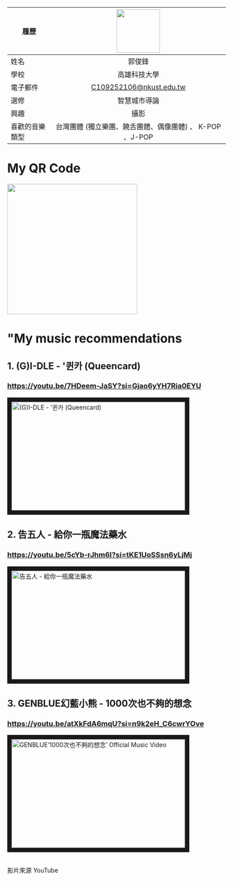 |      履歷       |<img src="https://memeprod.sgp1.digitaloceanspaces.com/user-resource/124069fd34885ef5f4f102e3e1be1a74.png" width=100 height=100/>|
| ----------------|:-----------------------------:|
|      姓名       |        郭俊鋒                         |
|      學校       |     高雄科技大學                    |
|    電子郵件     |  C109252106@nkust.edu.tw        |
|      選修       |     智慧城市導論                    |
|      興趣       |         攝影                           |
|   喜歡的音樂類型    |  台灣團體 (獨立樂團、饒舌團體、偶像團體)  、 K-POP 、J-POP                       |

# My QR Code
<img src="https://s05.calm9.com/qrcode/2024-04/WDMQFEIIM0.png" width=300 height=300/>


# "My music recommendations

## 1. (G)I-DLE - '퀸카 (Queencard)
### https://youtu.be/7HDeem-JaSY?si=Gjao6yYH7Ria0EYU

<a href="https://youtu.be/7HDeem-JaSY?si=Gjao6yYH7Ria0EYU" target="_blank"><img src="http://img.youtube.com/vi/Gjao6yYH7Ria0EYU/0.jpg" 
alt="(G)I-DLE - '퀸카 (Queencard) " width="400" height="250" border="10" /></a>

## 2. 告五人 - 給你一瓶魔法藥水
### https://youtu.be/5cYb-rJhm6I?si=tKE1UoSSsn6yLjMj

<a href="https://youtu.be/5cYb-rJhm6I?si=tKE1UoSSsn6yLjMj" target="_blank"><img src="http://img.youtube.com/vi/tKE1UoSSsn6yLjMj/0.jpg" 
alt="告五人 - 給你一瓶魔法藥水 " width="400" height="250" border="10" /></a>

## 3. GENBLUE幻藍小熊 - 1000次也不夠的想念
### https://youtu.be/atXkFdA6mqU?si=n9k2eH_C6cwrYOve

<a href="https://youtu.be/atXkFdA6mqU?si=n9k2eH_C6cwrYOve" target="_blank"><img src="http://img.youtube.com/vi/n9k2eH_C6cwrYOve/0.jpg" 
alt="GENBLUE‘1000次也不夠的想念’ Official Music Video " width="400" height="250" border="10" /></a>

<br> 影片來源 YouTube
